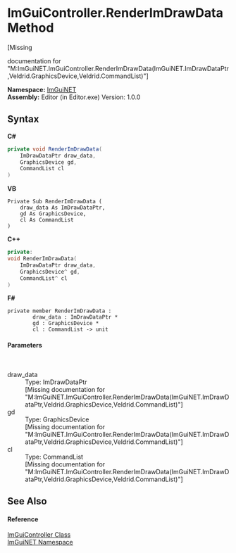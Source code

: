 # ImGuiController.RenderImDrawData Method 
 

\[Missing <summary> documentation for "M:ImGuiNET.ImGuiController.RenderImDrawData(ImGuiNET.ImDrawDataPtr,Veldrid.GraphicsDevice,Veldrid.CommandList)"\]

**Namespace:**&nbsp;<a href="7ecbdf68-1567-8265-0ab1-032412bfb743">ImGuiNET</a><br />**Assembly:**&nbsp;Editor (in Editor.exe) Version: 1.0.0

## Syntax

**C#**<br />
``` C#
private void RenderImDrawData(
	ImDrawDataPtr draw_data,
	GraphicsDevice gd,
	CommandList cl
)
```

**VB**<br />
``` VB
Private Sub RenderImDrawData ( 
	draw_data As ImDrawDataPtr,
	gd As GraphicsDevice,
	cl As CommandList
)
```

**C++**<br />
``` C++
private:
void RenderImDrawData(
	ImDrawDataPtr draw_data, 
	GraphicsDevice^ gd, 
	CommandList^ cl
)
```

**F#**<br />
``` F#
private member RenderImDrawData : 
        draw_data : ImDrawDataPtr * 
        gd : GraphicsDevice * 
        cl : CommandList -> unit 

```


#### Parameters
&nbsp;<dl><dt>draw_data</dt><dd>Type: ImDrawDataPtr<br />\[Missing <param name="draw_data"/> documentation for "M:ImGuiNET.ImGuiController.RenderImDrawData(ImGuiNET.ImDrawDataPtr,Veldrid.GraphicsDevice,Veldrid.CommandList)"\]</dd><dt>gd</dt><dd>Type: GraphicsDevice<br />\[Missing <param name="gd"/> documentation for "M:ImGuiNET.ImGuiController.RenderImDrawData(ImGuiNET.ImDrawDataPtr,Veldrid.GraphicsDevice,Veldrid.CommandList)"\]</dd><dt>cl</dt><dd>Type: CommandList<br />\[Missing <param name="cl"/> documentation for "M:ImGuiNET.ImGuiController.RenderImDrawData(ImGuiNET.ImDrawDataPtr,Veldrid.GraphicsDevice,Veldrid.CommandList)"\]</dd></dl>

## See Also


#### Reference
<a href="dc8569e8-a101-000f-d0db-652eaa2a83fb">ImGuiController Class</a><br /><a href="7ecbdf68-1567-8265-0ab1-032412bfb743">ImGuiNET Namespace</a><br />